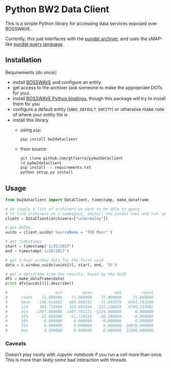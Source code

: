 # Python BW2 Data Client

This is a simple Python library for accessing data services exposed over BOSSWAVE.

Currently, this just interfaces with the [pundat archiver](https://github.com/gtfierro/pundat), and uses the sMAP-like [pundat query language](https://github.com/gtfierro/PunDat/wiki).

## Installation

Requirements (do once):

* install [BOSSWAVE](https://github.com/immesys/bw2) and configure an entity
* get access to the archiver (ask someone to make the appropriate DOTs for you)
* install [BOSSWAVE Python bindings](https://github.com/SoftwareDefinedBuildings/bw2python),
  though this package will try to install them for you
* configure a default entity (`$BW2_DEFAULT_ENTITY`) or otherwise make note of where your entity file is
* install this library
    * using `pip`:
    
      ```bash
      pip install bw2dataclient
      ```
    * from source:
    
      ```bash
      git clone github.com/gtfierro/pybw2dataclient
      cd pybw2dataclient
      pip install -r requirements.txt
      python setup.py install
      ```

## Usage

```python
from bw2dataclient import DataClient, timestamp, make_dataframe

# we supply a list of archivers we want to be able to query
# to find archivers on a namespace, install the pundat tool and run 'pundat scan'
client = DataClient(archivers=["ucberkeley"])

# get UUIDs
uuids = client.uuids('SourceName = "TED Main"')

# get timestamps
start = timestamp('1/25/2017')
end = timestamp('1/28/2017')

# get 1-hour window data for the first uuid
data = c.window_uuids(uuids[0], start, end, '1h')

# get a dataframe from the results, keyed by the UUID
dfs = make_dataframe(data)
print dfs[uuids[0]].describe()

#                     min         mean          max         count
#      count    71.000000    71.000000    71.000000     71.000000
#      mean   -140.014085  -109.968192   -71.845070   6964.591549
#      std     384.719508   320.405044   222.238459   9745.533602
#      min   -1597.000000 -1407.781121 -1224.000000      0.000000
#      25%     -23.000000   -21.734729   -20.500000      0.000000
#      50%       0.000000     0.000000     0.000000      0.000000
#      75%       0.000000     0.000000     0.000000  20079.000000
#      max       0.000000     0.000000     0.000000  21600.000000
```

### Caveats

Doesn't play nicely with Jupyter notebook if you run a cell more than once. This is more than likely some bad interaction with threads
